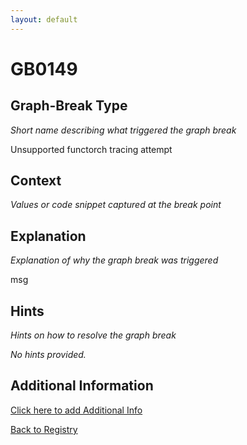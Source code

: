 ```yaml
---
layout: default
---
```

# GB0149

## Graph-Break Type
*Short name describing what triggered the graph break*

Unsupported functorch tracing attempt

## Context
*Values or code snippet captured at the break point*



## Explanation
*Explanation of why the graph break was triggered*

msg

## Hints
*Hints on how to resolve the graph break*

*No hints provided.*


## Additional Information

<!-- ADDITIONAL INFORMATION START - Add custom information below this line -->

<!-- ADDITIONAL INFORMATION END -->


[Click here to add Additional Info](https://github.com/pytorch-labs/compile-graph-break-site/edit/main/docs/gb/gb0149.md)

[Back to Registry](../index.html)
